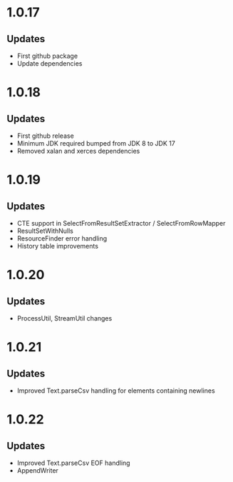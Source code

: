 # 1.0.17

## Updates

* First github package
* Update dependencies

# 1.0.18

## Updates
 
* First github release
* Minimum JDK required bumped from JDK 8 to JDK 17
* Removed xalan and xerces dependencies

# 1.0.19

## Updates
 
* CTE support in SelectFromResultSetExtractor / SelectFromRowMapper
* ResultSetWithNulls
* ResourceFinder error handling
* History table improvements

# 1.0.20

## Updates
 
* ProcessUtil, StreamUtil changes

# 1.0.21

## Updates
 
* Improved Text.parseCsv handling for elements containing newlines

# 1.0.22

## Updates
 
* Improved Text.parseCsv EOF handling
* AppendWriter

